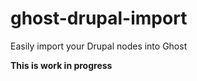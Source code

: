 ghost-drupal-import
===================

Easily import your Drupal nodes into Ghost

**This is work in progress**

